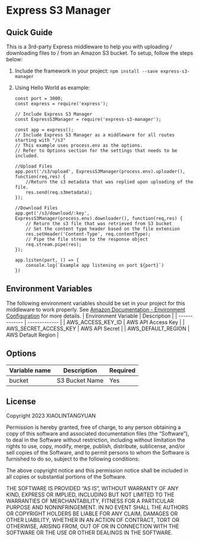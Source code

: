 # Express S3 Manager
## Quick Guide
This is a 3rd-party Express middleware to help you with uploading / downloading files to / from an Amazon S3 bucket. To setup, follow the steps below:

1. Include the framework in your project: `npm install --save express-s3-manager`

2. Using Hello World as example:
    ```
    const port = 3000;
    const express = require('express');

    // Include Express S3 Manager
    const ExpressS3Manager = require('express-s3-manager');

    const app = express();
    // Include Express S3 Manager as a middleware for all routes starting with "/s3"
    // This example uses process.env as the options.
    // Refer to Options section for the settings that needs to be included.

    //Upload Files
    app.post('/s3/upload', ExpressS3Manager(process.env).uploader(), function(req,res) {
        //Return the s3 metadata that was replied upon uploading of the file.
        res.send(req.s3metadata);
    });
    
    //Download Files
    app.get('/s3/download/:key', ExpressS3Manager(process.env).downloader(), function(req,res) {
        // Return the s3 file that was retrieved from S3 bucket
        // Set the content type header based on the file extension
        res.setHeader('Content-Type', req.contentType);
        // Pipe the file stream to the response object
        req.stream.pipe(res);
    });

    app.listen(port, () => {
        console.log(`Example app listening on port ${port}`)
    })
    ```
## Environment Variables
The following environment variables should be set in your project for this middleware to work properly. See [Amazon Documentation - Environment Configuration](https://docs.aws.amazon.com/cli/latest/userguide/cli-configure-envvars.html) for more details.
| Environment Variable  | Description | 
| ------------- | ------------- |
| AWS_ACCESS_KEY_ID  | AWS API Access Key  |
| AWS_SECRET_ACCESS_KEY  | AWS API Secret  |
| AWS_DEFAULT_REGION  | AWS Default Region  |


## Options
| Variable name  | Description | Required |
| ------------- | ------------- | ------------- |
| bucket  | S3 Bucket Name  | Yes |

## License
Copyright 2023 XIAOLINTANGYUAN

Permission is hereby granted, free of charge, to any person obtaining a copy of this software and associated documentation files (the “Software”), to deal in the Software without restriction, including without limitation the rights to use, copy, modify, merge, publish, distribute, sublicense, and/or sell copies of the Software, and to permit persons to whom the Software is furnished to do so, subject to the following conditions:

The above copyright notice and this permission notice shall be included in all copies or substantial portions of the Software.

THE SOFTWARE IS PROVIDED “AS IS”, WITHOUT WARRANTY OF ANY KIND, EXPRESS OR IMPLIED, INCLUDING BUT NOT LIMITED TO THE WARRANTIES OF MERCHANTABILITY, FITNESS FOR A PARTICULAR PURPOSE AND NONINFRINGEMENT. IN NO EVENT SHALL THE AUTHORS OR COPYRIGHT HOLDERS BE LIABLE FOR ANY CLAIM, DAMAGES OR OTHER LIABILITY, WHETHER IN AN ACTION OF CONTRACT, TORT OR OTHERWISE, ARISING FROM, OUT OF OR IN CONNECTION WITH THE SOFTWARE OR THE USE OR OTHER DEALINGS IN THE SOFTWARE.